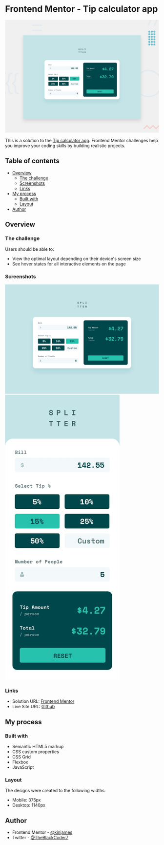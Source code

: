 # Frontend Mentor - Tip calculator app

![Design preview for the Tip calculator app coding challenge](./design/desktop-preview.jpg)

This is a solution to the [Tip calculator app](https://www.frontendmentor.io/challenges/tip-calculator-app-ugJNGbJUX/hub/tip-calculator-app-mcxG4pQuiK). Frontend Mentor challenges help you improve your coding skills by building realistic projects.

## Table of contents

- [Overview](#overview)
  - [The challenge](#the-challenge)
  - [Screenshots](#screenshots)
  - [Links](#links)
- [My process](#my-process)
  - [Built with](#built-with)
  - [Layout](#layout)
- [Author](#author)

## Overview

### The challenge

Users should be able to:

- View the optimal layout depending on their device's screen size
- See hover states for all interactive elements on the page

### Screenshots

![Desktop Design](./design/desktop-design-completed.jpg)
![Mobile Design](./design/mobile-design.jpg)

### Links

- Solution URL: [Frontend Mentor](https://www.frontendmentor.io/solutions/time-tracking-dashboard-b90pz-qRSy)
- Live Site URL: [Github](https://kinjames.github.io/tip-calculator/)

## My process

### Built with

- Semantic HTML5 markup
- CSS custom properties
- CSS Grid
- Flexbox
- JavaScript

### Layout

The designs were created to the following widths:

- Mobile: 375px
- Desktop: 1140px

## Author

- Frontend Mentor - [@kinjames](https://www.frontendmentor.io/profile/kinjames)
- Twitter - [@TheBlackCoder7](https://twitter.com/TheBlackCoder7)
